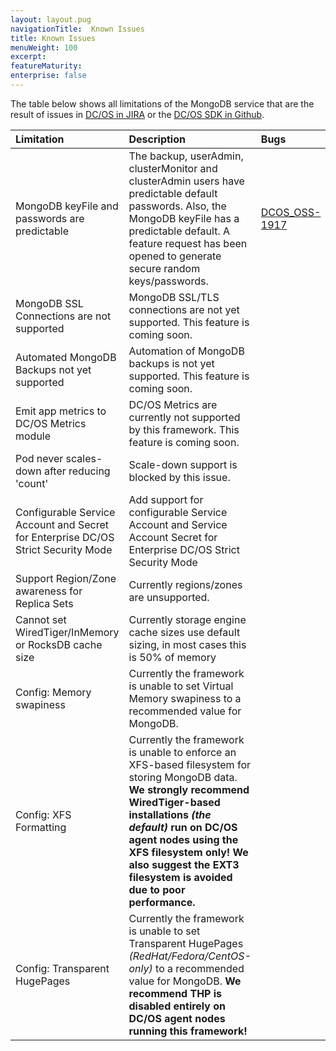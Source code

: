 ```yaml
---
layout: layout.pug
navigationTitle:  Known Issues
title: Known Issues
menuWeight: 100
excerpt:
featureMaturity:
enterprise: false
---
```


The table below shows all limitations of the MongoDB service that are the result of issues in [DC/OS in JIRA](https://jira.mesosphere.com/browse/DCOS_OSS/issues) or the [DC/OS SDK in Github](https://github.com/mesosphere/dcos-commons).

| Limitation                                                                    | Description                                                                                                                                                                                                                                                                             | Bugs                                                                                                                              |
|:------------------------------------------------------------------------------|:----------------------------------------------------------------------------------------------------------------------------------------------------------------------------------------------------------------------------------------------------------------------------------------|:----------------------------------------------------------------------------------------------------------------------------------|
| MongoDB keyFile and passwords are predictable                                | The backup, userAdmin, clusterMonitor and clusterAdmin users have predictable default passwords. Also, the MongoDB keyFile has a predictable default. A feature request has been opened to generate secure random keys/passwords. | [DCOS_OSS-1917](https://jira.mesosphere.com/browse/DCOS_OSS-1917) |
| MongoDB SSL Connections are not supported                                    | MongoDB SSL/TLS connections are not yet supported. This feature is coming soon. | |
| Automated MongoDB Backups not yet supported                                  | Automation of MongoDB backups is not yet supported. This feature is coming soon. | |
| Emit app metrics to DC/OS Metrics module                                     | DC/OS Metrics are currently not supported by this framework. This feature is coming soon. | |
| Pod never scales-down after reducing 'count' | Scale-down support is blocked by this issue. | |
| Configurable Service Account and Secret for Enterprise DC/OS Strict Security Mode | Add support for configurable Service Account and Service Account Secret for Enterprise DC/OS Strict Security Mode | |
| Support Region/Zone awareness for Replica Sets | Currently regions/zones are unsupported. | |
| Cannot set WiredTiger/InMemory or RocksDB cache size | Currently storage engine cache sizes use default sizing, in most cases this is 50% of memory | |
| Config: Memory swapiness | Currently the framework is unable to set Virtual Memory swapiness to a recommended value for MongoDB. | |
| Config: XFS Formatting | Currently the framework is unable to enforce an XFS-based filesystem for storing MongoDB data. **We strongly recommend WiredTiger-based installations *(the default)* run on DC/OS agent nodes using the XFS filesystem only! We also suggest the EXT3 filesystem is avoided due to poor performance.** | |
| Config: Transparent HugePages | Currently the framework is unable to set Transparent HugePages *(RedHat/Fedora/CentOS-only)* to a recommended value for MongoDB. **We recommend THP is disabled entirely on DC/OS agent nodes running this framework!** | |
